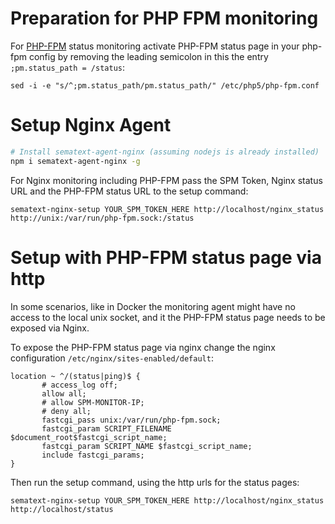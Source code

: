 # Preparation for PHP FPM monitoring

For [PHP-FPM](http://php.net/manual/en/install.fpm.php) status monitoring activate PHP-FPM status page in your php-fpm config by removing the leading semicolon in this the entry ```;pm.status_path = /status```:

```
sed -i -e "s/^;pm.status_path/pm.status_path/" /etc/php5/php-fpm.conf
```

# Setup Nginx Agent

```sh
# Install sematext-agent-nginx (assuming nodejs is already installed)
npm i sematext-agent-nginx -g
```

For Nginx monitoring including PHP-FPM pass the SPM Token, Nginx status URL and the PHP-FPM status URL to the setup command:
```
sematext-nginx-setup YOUR_SPM_TOKEN_HERE http://localhost/nginx_status http://unix:/var/run/php-fpm.sock:/status
```

# Setup with PHP-FPM status page via http

In some scenarios, like in Docker the monitoring agent might have no access to the local unix socket, and it the PHP-FPM status page needs to be exposed via Nginx. 

To expose the PHP-FPM status page via nginx change the nginx configuration ```/etc/nginx/sites-enabled/default```:

```
location ~ ^/(status|ping)$ {
       # access_log off;
       allow all;
       # allow SPM-MONITOR-IP;
       # deny all;
       fastcgi_pass unix:/var/run/php-fpm.sock;
       fastcgi_param SCRIPT_FILENAME $document_root$fastcgi_script_name;
       fastcgi_param SCRIPT_NAME $fastcgi_script_name;
       include fastcgi_params;
}
```

Then run the setup command, using the http urls for the status pages: 
```
sematext-nginx-setup YOUR_SPM_TOKEN_HERE http://localhost/nginx_status http://localhost/status
```



